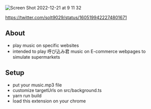 ![Screen Shot 2022-12-21 at 9 11 32](https://user-images.githubusercontent.com/21151010/208790801-9f3d5c41-51d3-4441-b4c0-4f657a6bf557.png)

https://twitter.com/solt9029/status/1605199422274801671

## About
- play music on specific websites
- intended to play 呼び込み君 music on E-commerce webpages to simulate supermarkets

## Setup
- put your music.mp3 file
- customize targetUrls on src/background.ts
- yarn run build
- load this extension on your chrome

